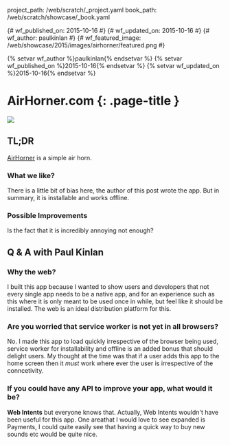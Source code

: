project_path: /web/scratch/_project.yaml
book_path: /web/scratch/showcase/_book.yaml

{# wf_published_on: 2015-10-16 #}
{# wf_updated_on: 2015-10-16 #}
{# wf_author: paulkinlan #}
{# wf_featured_image: /web/showcase/2015/images/airhorner/featured.png #}


{% setvar wf_author %}paulkinlan{% endsetvar %}
{% setvar wf_published_on %}2015-10-16{% endsetvar %}
{% setvar wf_updated_on %}2015-10-16{% endsetvar %}

<link rel="stylesheet" type="text/css" href="/web/scratch/showcase/showcase.css">

# AirHorner.com {: .page-title }

<img src="/web/showcase/2014/images/airhorner/screenshot.png" class="attempt-right">

## TL;DR

[AirHorner](https://airhorner.com/) is a simple air horn.

### What we like?

There is a little bit of bias here, the author of this post wrote the app.  But in summary, it is installable and works offline.

### Possible Improvements

Is the fact that it is incredibly annoying not enough?

## Q & A with Paul Kinlan

### Why the web?

I built this app because I wanted to show users and developers that not
every single app needs to be a native app, and for an experience such as
this where it is only meant to be used once in while, but feel like it should
be installed. The web is an ideal distribution platform for this.

### Are you worried that service worker is not yet in all browsers?

No. I made this app to load quickly irrespective of the browser being used,
service worker for installability and offline is an added bonus that should
delight users. My thought at the time was that if a user adds this app to the
home screen then it *must* work where ever the user is irrespective of the
conncetivity.

### If you could have any API to improve your app, what would it be?

**Web Intents** but everyone knows that.  Actually, Web Intents wouldn't have
been useful for this app.  One areathat I would love to see expanded is
Payments, I could quite easily see that having a quick way to buy new sounds
etc would be quite nice.

